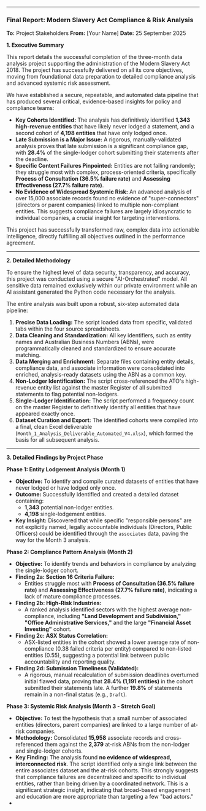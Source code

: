 
---

### **Final Report: Modern Slavery Act Compliance & Risk Analysis**

**To:** Project Stakeholders
**From:** [Your Name]
**Date:** 25 September 2025

**1. Executive Summary**

This report details the successful completion of the three-month data analysis project supporting the administration of the Modern Slavery Act 2018. The project has successfully delivered on all its core objectives, moving from foundational data preparation to detailed compliance analysis and advanced systemic risk assessment.

We have established a secure, repeatable, and automated data pipeline that has produced several critical, evidence-based insights for policy and compliance teams:

*   **Key Cohorts Identified:** The analysis has definitively identified **1,343 high-revenue entities** that have likely never lodged a statement, and a second cohort of **4,198 entities** that have only lodged once.
*   **Late Submission is a Major Issue:** A rigorous, manually-validated analysis proves that late submission is a significant compliance gap, with **28.4%** of the single-lodger cohort submitting their statements after the deadline.
*   **Specific Content Failures Pinpointed:** Entities are not failing randomly; they struggle most with complex, process-oriented criteria, specifically **Process of Consultation (36.5% failure rate)** and **Assessing Effectiveness (27.7% failure rate)**.
*   **No Evidence of Widespread Systemic Risk:** An advanced analysis of over 15,000 associate records found no evidence of "super-connectors" (directors or parent companies) linked to multiple non-compliant entities. This suggests compliance failures are largely idiosyncratic to individual companies, a crucial insight for targeting interventions.

This project has successfully transformed raw, complex data into actionable intelligence, directly fulfilling all objectives outlined in the performance agreement.

---

**2. Detailed Methodology**

To ensure the highest level of data security, transparency, and accuracy, this project was conducted using a secure "AI-Orchestrated" model. All sensitive data remained exclusively within our private environment while an AI assistant generated the Python code necessary for the analysis.

The entire analysis was built upon a robust, six-step automated data pipeline:

1.  **Precise Data Loading:** The script loaded data from specific, validated tabs within the four source spreadsheets.
2.  **Data Cleaning and Standardization:** All key identifiers, such as entity names and Australian Business Numbers (ABNs), were programmatically cleaned and standardized to ensure accurate matching.
3.  **Data Merging and Enrichment:** Separate files containing entity details, compliance data, and associate information were consolidated into enriched, analysis-ready datasets using the ABN as a common key.
4.  **Non-Lodger Identification:** The script cross-referenced the ATO's high-revenue entity list against the master Register of all submitted statements to flag potential non-lodgers.
5.  **Single-Lodger Identification:** The script performed a frequency count on the master Register to definitively identify all entities that have appeared exactly once.
6.  **Dataset Curation and Export:** The identified cohorts were compiled into a final, clean Excel deliverable (`Month_1_Analysis_Deliverable_Automated_V4.xlsx`), which formed the basis for all subsequent analysis.

---

**3. Detailed Findings by Project Phase**

**Phase 1: Entity Lodgement Analysis (Month 1)**

*   **Objective:** To identify and compile curated datasets of entities that have never lodged or have lodged only once.
*   **Outcome:** Successfully identified and created a detailed dataset containing:
    *   **1,343** potential non-lodger entities.
    *   **4,198** single-lodgement entities.
*   **Key Insight:** Discovered that while specific "responsible persons" are not explicitly named, legally accountable individuals (Directors, Public Officers) could be identified through the `associates` data, paving the way for the Month 3 analysis.

**Phase 2: Compliance Pattern Analysis (Month 2)**

*   **Objective:** To identify trends and behaviors in compliance by analyzing the single-lodger cohort.
*   **Finding 2a: Section 16 Criteria Failure:**
    *   Entities struggle most with **Process of Consultation (36.5% failure rate)** and **Assessing Effectiveness (27.7% failure rate)**, indicating a lack of mature compliance processes.
*   **Finding 2b: High-Risk Industries:**
    *   A ranked analysis identified sectors with the highest average non-compliance, including **"Land Development and Subdivision," "Office Administrative Services,"** and the large **"Financial Asset Investing"** cohort.
*   **Finding 2c: ASX Status Correlation:**
    *   ASX-listed entities in the cohort showed a lower average rate of non-compliance (0.38 failed criteria per entity) compared to non-listed entities (0.55), suggesting a potential link between public accountability and reporting quality.
*   **Finding 2d: Submission Timeliness (Validated):**
    *   A rigorous, manual recalculation of submission deadlines overturned initial flawed data, proving that **28.4% (1,191 entities)** in the cohort submitted their statements late. A further **19.8%** of statements remain in a non-final status (e.g., `Draft`).

**Phase 3: Systemic Risk Analysis (Month 3 - Stretch Goal)**

*   **Objective:** To test the hypothesis that a small number of associated entities (directors, parent companies) are linked to a large number of at-risk companies.
*   **Methodology:** Consolidated **15,958** associate records and cross-referenced them against the **2,379** at-risk ABNs from the non-lodger and single-lodger cohorts.
*   **Key Finding:** The analysis found **no evidence of widespread, interconnected risk**. The script identified only a single link between the entire associates dataset and the at-risk cohorts. This strongly suggests that compliance failures are decentralized and specific to individual entities, rather than being driven by a coordinated network. This is a significant strategic insight, indicating that broad-based engagement and education are more appropriate than targeting a few "bad actors."
*   
